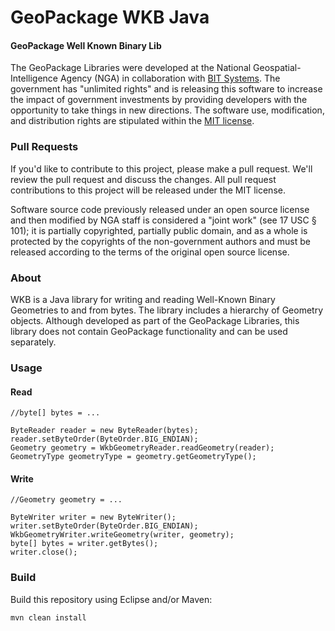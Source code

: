 # GeoPackage WKB Java

#### GeoPackage Well Known Binary Lib ####

The GeoPackage Libraries were developed at the National Geospatial-Intelligence Agency (NGA) in collaboration with [BIT Systems](https://www.bit-sys.com/index.jsp). The government has "unlimited rights" and is releasing this software to increase the impact of government investments by providing developers with the opportunity to take things in new directions. The software use, modification, and distribution rights are stipulated within the [MIT license](http://choosealicense.com/licenses/mit/).

### Pull Requests ###
If you'd like to contribute to this project, please make a pull request. We'll review the pull request and discuss the changes. All pull request contributions to this project will be released under the MIT license.

Software source code previously released under an open source license and then modified by NGA staff is considered a "joint work" (see 17 USC § 101); it is partially copyrighted, partially public domain, and as a whole is protected by the copyrights of the non-government authors and must be released according to the terms of the original open source license.

### About ###

WKB is a Java library for writing and reading Well-Known Binary Geometries to and from bytes. The library includes a hierarchy of Geometry objects. Although developed as part of the GeoPackage Libraries, this library does not contain GeoPackage functionality and can be used separately.

### Usage ###

#### Read ####

    //byte[] bytes = ...    
    
    ByteReader reader = new ByteReader(bytes);
    reader.setByteOrder(ByteOrder.BIG_ENDIAN);
    Geometry geometry = WkbGeometryReader.readGeometry(reader);
    GeometryType geometryType = geometry.getGeometryType();

#### Write ####

    //Geometry geometry = ...
    
    ByteWriter writer = new ByteWriter();
    writer.setByteOrder(ByteOrder.BIG_ENDIAN);
    WkbGeometryWriter.writeGeometry(writer, geometry);
    byte[] bytes = writer.getBytes();
    writer.close();

### Build ###

Build this repository using Eclipse and/or Maven:

    mvn clean install
